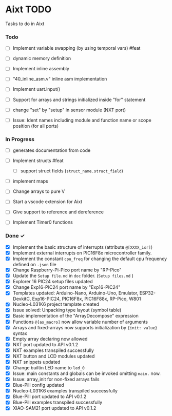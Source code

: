 # Aixt TODO

Tasks to do in Aixt


### Todo

- [ ] Implement variable swapping (by using temporal vars) #feat
- [ ] dynamic memory definition
- [ ] Implement inline assembly
- [ ] "40_inline_asm.v" inline asm implementation
- [ ] Implement uart.input()
- [ ] Support for arrays and strings initialized inside "for" statement
- [ ] change "set" by "setup" in sensor module (NXT port)
- [ ] Issue: Ident names including module and function name or scope position (for all ports)


### In Progress

- [ ] generates documentation from code
- [ ] Implement structs #feat
    - [ ] support struct fields (`struct_name.struct_field`)
- [ ] implement maps
- [ ] Change arrays to pure V
- [ ] Start a vscode extension for Aixt
- [ ] Give support to reference and dereference
- [ ] Implement Timer0 functions


### Done ✓

- [x] Implement the basic structure of interrupts (attribute `@[XXXX_isr]`)
- [x] Implement external interrupts on PIC16F8x microcontroller family.
- [x] Implement the constant `cpu_freq` for changing the default cpu frequency defined on `.json` file
- [x] Change Raspberry-Pi-Pico port name by "RP-Pico"
- [x] Update the `Setup file.md` in `doc` folder. (`Setup files.md` )
- [x] Explorer 16 PIC24 setup files updated 
- [x] Change Exp16-PIC24 port name by "Exp16-PIC24"
- [x] Templates updated: Arduino-Nano, Arduino-Uno, Emulator, ESP32-DevkitC, Exp16-PIC24, PIC16F8x, PIC16F88x, RP-Pico, W801
- [x] Nucleo-L031K6 project template created
- [x] Issue solved: Unpacking type layout (symbol table)
- [x] Basic implementation of the "ArrayDecompose" expression
- [x] Functions `@[as_macro]` now allow variable number of arguments
- [x] Arrays and fixed-arrays now supports initialization by `{init: value}` syntax
- [x] Empty array declaring now allowed
- [x] NXT port updated to API v0.1.2
- [x] NXT examples transpiled successfully  
- [x] NXT button and LCD modules updated
- [x] NXT snippets updated
- [x] Change builtin LED name to `led_0`
- [x] Issue: main constants and globals can be invoked omitting `main.` now.
- [x] Issue: array_init for non-fixed arrays fails
- [x] Blue-Pill config updated
- [x] Nucleo-L031K6 examples transpiled successfully
- [x] Blue-Pill port updated to API v0.1.2
- [x] Blue-Pill examples transpiled successfully
- [x] XIAO-SAM21 port updated to API v0.1.2